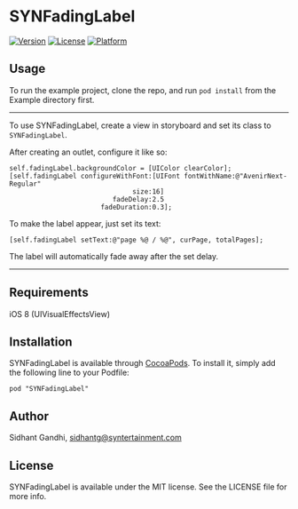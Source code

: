 # SYNFadingLabel

[![Version](https://img.shields.io/cocoapods/v/SYNFadingLabel.svg?style=flat)](http://cocoadocs.org/docsets/SYNFadingLabel)
[![License](https://img.shields.io/cocoapods/l/SYNFadingLabel.svg?style=flat)](http://cocoadocs.org/docsets/SYNFadingLabel)
[![Platform](https://img.shields.io/cocoapods/p/SYNFadingLabel.svg?style=flat)](http://cocoadocs.org/docsets/SYNFadingLabel)

## Usage

To run the example project, clone the repo, and run `pod install` from the Example directory first.

-----
To use SYNFadingLabel, create a view in storyboard and set its class to `SYNFadingLabel`.

After creating an outlet, configure it like so:

```objc
self.fadingLabel.backgroundColor = [UIColor clearColor];
[self.fadingLabel configureWithFont:[UIFont fontWithName:@"AvenirNext-Regular" 
                               size:16] 
                          fadeDelay:2.5 
                       fadeDuration:0.3];
```

To make the label appear, just set its text:

```objc
[self.fadingLabel setText:@"page %@ / %@", curPage, totalPages];
```

The label will automatically fade away after the set delay.

-----

## Requirements

iOS 8 (UIVisualEffectsView)

## Installation

SYNFadingLabel is available through [CocoaPods](http://cocoapods.org). To install
it, simply add the following line to your Podfile:

    pod "SYNFadingLabel"

## Author

Sidhant Gandhi, sidhantg@syntertainment.com

## License

SYNFadingLabel is available under the MIT license. See the LICENSE file for more info.